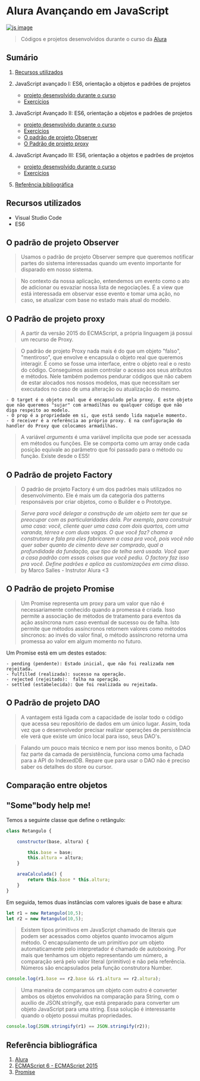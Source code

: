 # Alura Avançando em JavaScript

[![js image](https://cdn-images-1.medium.com/max/1600/0*CU8lM9dhv_M_XL4L.gif)](https://alura.com.br)

> Códigos e projetos desenvolvidos durante o curso da [Alura](https://alura.com.br)

## Sumário 

1. [Recursos utilizados](#recursos-utilizados)

1. JavaScript avançado I: ES6, orientação a objetos e padrões de projetos
    * [projeto desenvolvido durante o curso](https://github.com/andermelo/alura-engenheiro-javascript/tree/master/projetos/negociacoes)
    * [Exercícios](https://github.com/andermelo/alura-engenheiro-javascript/tree/master/exercicios)         
1. JavaScript Avançado II: ES6, orientação a objetos e padrões de projetos
    * [projeto desenvolvido durante o curso](https://github.com/andermelo/alura-engenheiro-javascript/tree/master/projetos/negociacoes)
    * [Exercícios](https://github.com/andermelo/alura-engenheiro-javascript/tree/master/exercicios)
    * [O padrão de projeto Observer](#o-padrão-de-projeto-observer)
    * [O Padrão de projeto proxy](#o-padrão-de-projeto-proxy)

1. JavaScript Avançado III: ES6, orientação a objetos e padrões de projetos
    * [projeto desenvolvido durante o curso](https://github.com/andermelo/alura-engenheiro-javascript/tree/master/projetos/negociacoes)
    * [Exercícios](https://github.com/andermelo/alura-engenheiro-javascript/tree/master/exercicios)

1. [Referência bibliográfica](#referência-bibliográfica)


## Recursos utilizados

* Visual Studio Code
* ES6

## O padrão de projeto Observer

> Usamos o padrão de projeto Observer sempre que queremos notificar partes do sistema interessadas quando um evento importante for disparado em nosso sistema.

> No contexto da nossa aplicação, entendemos um evento como o ato de adicionar ou esvaziar nossa lista de negociações. É a view que está interessada em observar esse evento e tomar uma ação, no caso, se atualizar com base no estado mais atual do modelo.

## O Padrão de projeto proxy

> A partir da versão 2015 do ECMAScript, a própria linguagem já possui um recurso de Proxy.

> O padrão de projeto Proxy nada mais é do que um objeto "falso", "mentiroso", que envolve e encapsula o objeto real que queremos interagir. É como se fosse uma interface, entre o objeto real e o resto do código. Conseguimos assim controlar o acesso aos seus atributos e métodos. Nele também podemos pendurar códigos que não cabem de estar alocados nos nossos modelos, mas que necessitam ser executados no caso de uma alteração ou atualização do mesmo.

    - O target é o objeto real que é encapsulado pela proxy. É este objeto que não queremos "sujar" com armadilhas ou qualquer código que não diga respeito ao modelo.
    - O prop é a propriedade em si, que está sendo lida naquele momento.
    - O receiver é a referência ao próprio proxy. É na configuração do handler do Proxy que colocamos armadilhas.

> A variável *arguments* é uma variável implícita que pode ser acessada em métodos ou funções. Ele se comporta como um array onde cada posição equivale ao parâmetro que foi passado para o método ou função. Existe desde o ES5!

## O Padrão de projeto Factory

> O padrão de projeto Factory é um dos padrões mais utilizados no desenvolvimento. Ele é mais um da categoria dos patterns responsáveis por criar objetos, como o Builder e o Prototype.

> *Serve para você delegar a construção de um objeto sem ter que se preocupar com as particularidades dela. Por exemplo, para construir uma casa: você, cliente quer uma casa com dois quartos, com uma varanda, térrea e com duas vagas. O que você faz? chama a construtora e fala pra eles fabricarem a casa pra você, pois você não quer saber quanto de cimento deve ser comprado, qual a profundidade da fundação, que tipo de telha será usada. Você quer a casa padrão com essas coisas que você pediu. O factory faz isso pra você. Define padrões e aplica as customizações em cima disso.* by Marco Salles - Instrutor 
Alura <3

## O Padrão de projeto Promise

> Um Promise representa um proxy para um valor que não é necessariamente conhecido quando a promessa é criada. Isso permite a associação de métodos de tratamento para eventos da ação assíncrona num caso eventual de sucesso ou de falha. Isto permite que métodos assíncronos retornem valores como métodos síncronos: ao invés do valor final, o método assíncrono retorna uma promessa ao valor em algum momento no futuro.

Um Promise está em um destes estados: 

    - pending (pendente): Estado inicial, que não foi realizada nem rejeitada.
    - fulfilled (realizada): sucesso na operação.
    - rejected (rejeitado):  falha na operação.
    - settled (estabelecida): Que foi realizada ou rejeitada.

## O Padrão de projeto DAO

> A vantagem está ligada com a capacidade de isolar todo o código que acessa seu repositório de dados em um único lugar. Assim, toda vez que o desenvolvedor precisar realizar operações de persistência ele verá que existe um único local para isso, seus DAO's.

> Falando um pouco mais técnico e nem por isso menos bonito, o DAO faz parte da camada de persistência, funciona como uma fachada para a API do IndexedDB. Repare que para usar o DAO não é preciso saber os detalhes do store ou cursor.

## Comparação entre objetos

## "Some"body help me!

Temos a seguinte classe que define o retângulo:

```javascript
class Retangulo {

    constructor(base, altura) {

        this.base = base;
        this.altura = altura;
    }

    areaCalculada() {
        return this.base * this.altura;
    }
}
```

Em seguida, temos duas instâncias com valores iguais de base e altura:

```javascript
let r1 = new Retangulo(10,5);
let r2 = new Retangulo(10,5);
```

> Existem tipos primitivos em JavaScript chamado de literais que podem ser acessados como objetos quanto invocamos algum método. O encapsulamento de um primitivo por um objeto automaticamente pelo interpretador é chamado de autoboxing. Por mais que tenhamos um objeto representando um número, a comparação será pelo valor literal (primitivo) e não pela referência. Números são encapsulados pela função construtora Number.

```javascript
console.log(r1.base == r2.base && r1.altura == r2.altura);
```

> Uma maneira de comparamos um objeto com outro é converter ambos os objetos envolvidos na comparação para String, com o auxílio de JSON.stringify, que está preparado para converter um objeto JavaScript para uma string. Essa solução é interessante quando o objeto possui muitas propriedades.

```javascript
console.log(JSON.stringify(r1) == JSON.stringify(r2));
```


## Referência bibliográfica
 
 1. [Alura](https://www.alura.com.br)
 1. [ECMAScript 6 - ECMAScript 2015](https://www.w3schools.com/js/js_es6.asp)
 1. [Promise](https://developer.mozilla.org/pt-BR/docs/Web/JavaScript/Reference/Global_Objects/Promise)

